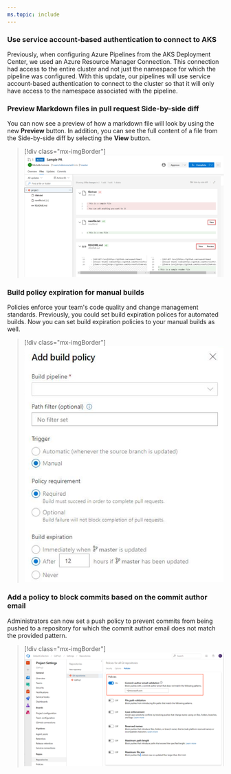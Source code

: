 ```yaml
---
ms.topic: include
---
```


### Use service account-based authentication to connect to AKS

Previously, when configuring Azure Pipelines from the AKS Deployment Center, we used an Azure Resource Manager Connection. This connection had access to the entire cluster and not just the namespace for which the pipeline was configured. With this update, our pipelines will use service account-based authentication to connect to the cluster so that it will only have access to the namespace associated with the pipeline.

### Preview Markdown files in pull request Side-by-side diff 

You can now see a preview of how a markdown file will look by using the new **Preview** button. In addition, you can see the full content of a file from the Side-by-side diff by selecting the **View** button. 

> [!div class="mx-imgBorder"]
> ![Badge](../../_img/158_10.png)

### Build policy expiration for manual builds

Policies enforce your team's code quality and change management standards. Previously, you could set build expiration polices for automated builds. Now you can set build expiration policies to your manual builds as well. 

> [!div class="mx-imgBorder"]
> ![Badge](../../_img/158_19.png)

### Add a policy to block commits based on the commit author email

Administrators can now set a push policy to prevent commits from being pushed to a repository for which the commit author email does not match the provided pattern.

> [!div class="mx-imgBorder"]
> ![Badge](../../_img/158_20.png)